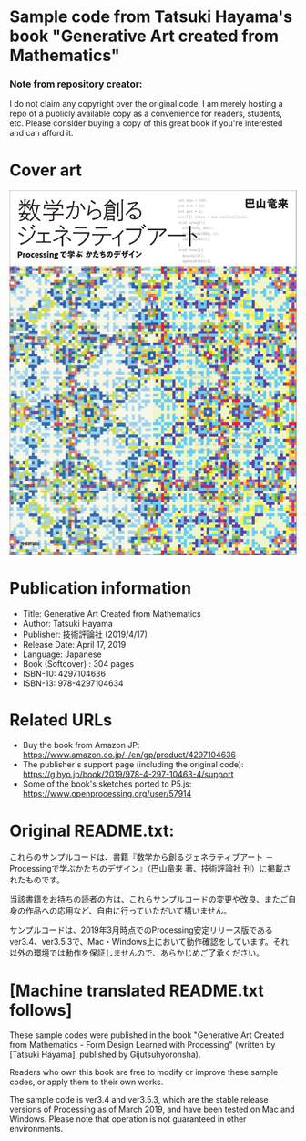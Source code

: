 # Sample code from Tatsuki Hayama's book "Generative Art created from Mathematics"

### Note from repository creator:
I do not claim any copyright over the original code, I am merely hosting a repo
of a publicly available copy as a convenience for readers, students, etc.
Please consider buying a copy of this great book if you're interested and can
afford it.

# Cover art
![an image of the book's cover](https://github.com/atomicstack/GenerativeArtWithMath-SampleCode/blob/main/book-cover.jpg)

# Publication information

- Title: Generative Art Created from Mathematics
- Author: Tatsuki Hayama
- Publisher: 技術評論社 (2019/4/17)
- Release Date: April 17, 2019
- Language: Japanese
- Book (Softcover) : 304 pages
- ISBN-10: 4297104636
- ISBN-13: 978-4297104634

# Related URLs

- Buy the book from Amazon JP: https://www.amazon.co.jp/-/en/gp/product/4297104636
- The publisher's support page (including the original code): https://gihyo.jp/book/2019/978-4-297-10463-4/support
- Some of the book's sketches ported to P5.js: https://www.openprocessing.org/user/57914

# Original README.txt:

これらのサンプルコードは、書籍『数学から創るジェネラティブアート － Processingで学ぶかたちのデザイン』（巴山竜来 著、技術評論社 刊）に掲載されたものです。

当該書籍をお持ちの読者の方は、これらサンプルコードの変更や改良、またご自身の作品への応用など、自由に行っていただいて構いません。

サンプルコードは、2019年3月時点でのProcessing安定リリース版であるver3.4、ver3.5.3で、Mac・Windows上において動作確認をしています。それ以外の環境では動作を保証しませんので、あらかじめご了承ください。

# [Machine translated README.txt follows]

These sample codes were published in the book "Generative Art Created from
Mathematics - Form Design Learned with Processing" (written by [Tatsuki Hayama],
published by Gijutsuhyoronsha).

Readers who own this book are free to modify or improve these sample codes, or
apply them to their own works.

The sample code is ver3.4 and ver3.5.3, which are the stable release versions
of Processing as of March 2019, and have been tested on Mac and Windows. Please
note that operation is not guaranteed in other environments.
